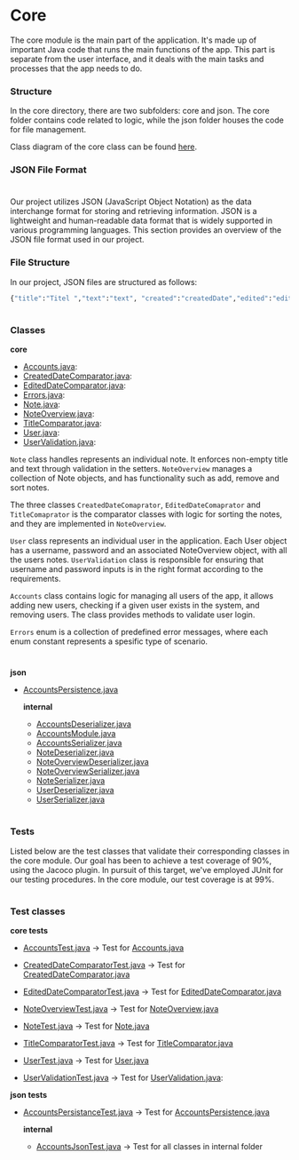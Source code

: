 # Core
The core module is the main part of the application. It's made up of important Java code that runs the main functions of the app. This part is separate from the user interface, and it deals with the main tasks and processes that the app needs to do.

### **Structure**
In the core directory, there are two subfolders: core and json. The core folder contains code related to logic, while the json folder houses the code for file management.

Class diagram of the core class can be found [here](../diagrams/README.md). 

### JSON File Format
#
Our project utilizes JSON (JavaScript Object Notation) as the data interchange format for storing and retrieving information. JSON is a lightweight and human-readable data format that is widely supported in various programming languages. This section provides an overview of the JSON file format used in our project.

### File Structure

In our project, JSON files are structured as follows:

```sh
{"title":"Titel ","text":"text", "created":"createdDate","edited":"editedDate"}
```
#

### **Classes**
**core**
- [Accounts.java](src/main/java/core/Accounts.java): 
- [CreatedDateComparator.java](src/main/java/core/CreatedDateComparator.java):
- [EditedDateComparator.java](src/main/java/core/EditedDateComparator.java):
- [Errors.java](src/main/java/core/Errors.java):
- [Note.java](src/main/java/core/Note.java):
- [NoteOverview.java](src/main/java/core/NoteOverview.java):
- [TitleComparator.java](src/main/java/core/TitleComparator.java):
- [User.java](src/main/java/core/User.java):
- [UserValidation.java](src/main/java/core/UserValidation.java):


`Note` class handles represents an individual note. It enforces non-empty title and text through validation in the setters. `NoteOverview` manages a collection of Note objects, and has functionality such as add, remove and sort notes. 

The three classes `CreatedDateComaprator`, `EditedDateComaprator` and `TitleComaprator` is the comparator classes with logic for sorting the notes, and they are implemented in `NoteOverview`. 

`User` class represents an individual user in the application. Each User object has a username, password and an associated NoteOverview object, with all the users notes. 
`UserValidation` class is responsible for ensuring that username and password inputs is in the right format according to the requirements. 


`Accounts` class contains logic for managing all users of the app, it allows adding new users, checking if a given user exists in the system, and removing users. The class provides methods to validate user login. 

`Errors` enum is a collection of predefined error messages, where each enum constant represents a spesific type of scenario. 
#

**json**
- [AccountsPersistence.java](src/main/java(json/AccountsPersistance.java))

    **internal**

    - [AccountsDeserializer.java](src/main/java/json/internal/AccountsDeserializer.java)
    - [AccountsModule.java](src/main/java/json/internal/AccountsModule.java)
    - [AccountsSerializer.java](src/main/java/json/internal/AccountsSerializer.java)
    - [NoteDeserializer.java](src/main/java/json/internal/NoteDeserializer.java)
    - [NoteOverviewDeserializer.java](src/main/java/json/internal/NoteOverviewDeserializer.java)
    - [NoteOverviewSerializer.java](src/main/java/json/internal/NoteOverviewSerializer.java)
    - [NoteSerializer.java](src/main/java/json/internal/NoteSerializer.java)
    - [UserDeserializer.java](src/main/java/json/internal/UserDeserializer.java)
    - [UserSerializer.java](src/main/java/json/internal/UserSerializer.java) 
#
### **Tests**

Listed below are the test classes that validate their corresponding classes in the core module. Our goal has been to achieve a test coverage of 90%, using the Jacoco plugin. In pursuit of this target, we've employed JUnit for our testing procedures. In the core module, our test coverage is at 99%. 
#
### Test classes

**core tests**
- [AccountsTest.java](src/test/java/core/AccountsTest.java) &rarr; Test for  [Accounts.java](src/main/java/core/Accounts.java) 
- [CreatedDateComparatorTest.java](src/test/java/core/CreatedDateComparatorTest.java) &rarr; Test for [CreatedDateComparator.java](src/main/java/core/CreatedDateComparator.java)

- [EditedDateComparatorTest.java](src/test/java/core/EditedDateComparatorTest.java) &rarr; Test for [EditedDateComparator.java](src/main/java/core/EditedDateComparator.java)

- [NoteOverviewTest.java](src/test/java/core/NoteOverviewTest.java) &rarr; Test for [NoteOverview.java](src/main/java/core/NoteOverview.java)

- [NoteTest.java](src/test/java/core/NoteTest.java) &rarr; Test for [Note.java](src/main/java/core/Note.java)
- [TitleComparatorTest.java](src/test/java/core/TitleComparatorTest.java) &rarr; Test for [TitleComparator.java](src/main/java/core/TitleComparator.java)

- [UserTest.java](src/test/java/core/UserTest.java) &rarr; Test for [User.java](src/main/java/core/User.java)

- [UserValidationTest.java](src/test/java/core/UserValidationTest.java) &rarr; Test for [UserValidation.java](src/main/java/core/UserValidation.java):


**json tests**
- [AccountsPersistanceTest.java](src/test/java/json/AccountsPersistanceTest.java) &rarr; Test for [AccountsPersistence.java](src/main/java(json/AccountsPersistance.java))

    **internal**
    - [AccountsJsonTest.java](src/test/java/json/internal/AccountsJsonTest.java) &rarr; Test for all classes in internal folder





